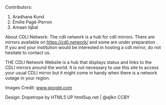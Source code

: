 Contributors:
1) Aradhana Kund
2) Émilie Pagé-Perron
3) Amaan Iqbal

About CDLI Network:
The cdli network is a hub for cdli mirrors. There are mirrors available on  https://cdli.network/ and some are under preparation . If you and your institution would be interested in hosting a cdli mirror, do not hesitate to contact us.

THE CDLI Network Website is a hub that displays status and links to the CDLI mirrors around the world. It is not necessary to use this site to access your usual CDLI mirror but it might come in handy when there is a network outage in your region.

Images Credit: www.google.com

Design: Dopetrope by HTML5 UP html5up.net | @ajlkn CCBY
